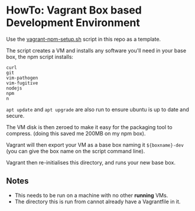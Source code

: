 # HowTo: Vagrant Box based Development Environment
Use the [vagrant-npm-setup.sh](vagrant-npm-setup.sh) script in this repo as a template.

The script creates a VM and installs any software you'll need in your base box, the npm script installs:
```
curl
git
vim-pathogen
vim-fugitive
nodejs
npm
n
```
`apt update` and `apt upgrade` are also run to ensure ubuntu is up to date and secure.

The VM disk is then zeroed to make it easy for the packaging tool to compress.
(doing this saved me 200MB on my npm box).

Vagrant will then export your VM as a base box naming it `${boxname}-dev`
(you can give the box name on the script command line).

Vagrant then re-initialises this directory, and runs your new base box.

## Notes
* This needs to be run on a machine with no other **running** VMs.
* The directory this is run from cannot already have a Vagrantfile in it.
